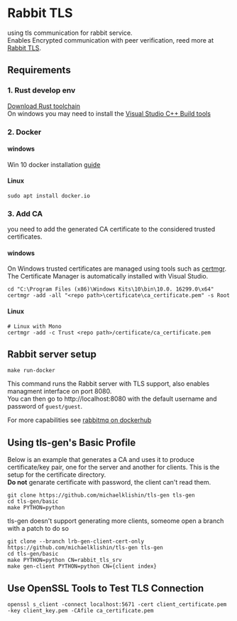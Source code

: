 # Rabbit TLS
using tls communication for rabbit service.  
Enables Encrypted communication with peer verification, reed more at [Rabbit TLS](https://www.rabbitmq.com/ssl.html).

## Requirements
### 1. Rust develop env
[Download Rust toolchain](https://www.rust-lang.org/tools/install)  
On windows you may need to install the [Visual Studio C++ Build tools](https://visualstudio.microsoft.com/visual-cpp-build-tools/)

### 2. Docker
#### **windows**
Win 10 docker installation [guide](https://www.ntweekly.com/2018/04/28/install-docker-windows-10/)

#### **Linux**
```shell
sudo apt install docker.io
```

### 3. Add CA
you need to add the generated CA certificate to the considered trusted certificates.
#### **windows**
On Windows trusted certificates are managed using tools such as [certmgr](https://docs.microsoft.com/en-us/dotnet/framework/tools/certmgr-exe-certificate-manager-tool).  
The Certificate Manager is automatically installed with Visual Studio.
```shell
cd "C:\Program Files (x86)\Windows Kits\10\bin\10.0. 16299.0\x64"
certmgr -add -all "<repo path>\certificate\ca_certificate.pem" -s Root
```
#### **Linux**
```shell
# Linux with Mono
certmgr -add -c Trust <repo path>/certificate/ca_certificate.pem
```

## Rabbit server setup
```shell
make run-docker
```
This command runs the Rabbit server with TLS support, also enables managment interface on port 8080.  
You can then go to http://localhost:8080 with the default username and password of  ```guest/guest```.

For more capabilities see [rabbitmq on dockerhub](https://hub.docker.com/_/rabbitmq)

## Using tls-gen's Basic Profile
Below is an example that generates a CA and uses it to produce certificate/key pair, one for the server and another for clients. This is the setup for the certificate directory.  
**Do not** genarate certificate with password, the client can't read them.
```shell
git clone https://github.com/michaelklishin/tls-gen tls-gen
cd tls-gen/basic
make PYTHON=python
```

tls-gen doesn't support generating more clients, someome open a branch with a patch to do so
```shell
git clone --branch lrb-gen-client-cert-only https://github.com/michaelklishin/tls-gen tls-gen
cd tls-gen/basic
make PYTHON=python CN=rabbit_tls_srv
make gen-client PYTHON=python CN={client index}
```


## Use OpenSSL Tools to Test TLS Connection
```shell
openssl s_client -connect localhost:5671 -cert client_certificate.pem -key client_key.pem -CAfile ca_certificate.pem
```